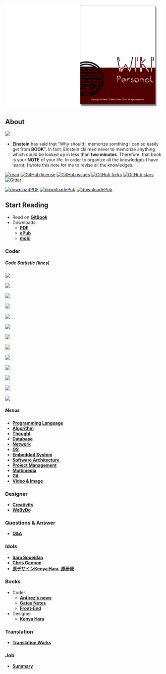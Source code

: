 <a href="https://www.gitbook.com/read/book/aleen42/personalwiki" target="_blank"><img src="./cover_read.png"></a>

## About

<img src="./photo.png">

  - **Einstein** has said that "Why should I memorize somthing I can so easily get from **BOOK**". In fact, Einstein claimed never to memorize anything which could be looked up in less than **two minutes**. Therefore, that book is your **NOTE** of your life. In order to organize all the knowledges I have learnt, I wrote this note for me to revise all the knowledges.

[![read](https://img.shields.io/badge/read-gitbook-brightgreen.svg)](https://aleen42.gitbooks.io/personalwiki/content/) [![GitHub license](https://img.shields.io/badge/license-MIT-blue.svg)](https://aleen42.gitbooks.io/personalwiki/content/MIT.html) [![GitHub issues](https://img.shields.io/github/issues/aleen42/PersonalWiki.svg)](https://github.com/aleen42/PersonalWiki/issues) [![GitHub forks](https://img.shields.io/github/forks/aleen42/PersonalWiki.svg)](https://github.com/aleen42/PersonalWiki/network) [![GitHub stars](https://img.shields.io/github/stars/aleen42/PersonalWiki.svg)](https://github.com/aleen42/PersonalWiki/stargazers) [![Gitter](https://badges.gitter.im/aleen42/PersonalWiki.svg)](https://gitter.im/aleen42/PersonalWiki?utm_source=badge&utm_medium=badge&utm_campaign=pr-badge)

[![downloadPDF](https://img.shields.io/badge/download-PDF-%23a10000.svg)](https://www.gitbook.com/download/pdf/book/aleen42/personalwiki) [![downloadePub](https://img.shields.io/badge/download-ePub-%23a10000.svg)](https://www.gitbook.com/download/epub/book/aleen42/personalwiki) [![downloadePub](https://img.shields.io/badge/download-mobi-%23a10000.svg)](https://www.gitbook.com/download/mobi/book/aleen42/personalwiki) 

## Start Reading

- Read on [**GitBook**](https://www.gitbook.com/read/book/aleen42/personalwiki)
- Downloads:
    - [**PDF**](https://www.gitbook.com/download/pdf/book/aleen42/personalwiki)
    - [**ePub**](https://www.gitbook.com/download/epub/book/aleen42/personalwiki)
    - [**mobi**](https://www.gitbook.com/download/mobi/book/aleen42/personalwiki)

### Coder

##### Code Statistic (lines)

![](https://img.shields.io/badge/%20%20%20%20%20%20%20%20%20%20%20%20%20%20%20HTML-%20%20%20%201,589,401-023541.svg)

![](https://img.shields.io/badge/%20%20%20%20%20%20%20%20%20%20%20%20%20%20%20Java-%20%20%20%20976,464-023541.svg)

![](https://img.shields.io/badge/%20%20%20%20%20%20%20%20%20%20%20%20%20%20%20%20%20C%23-%20%20%20%20655,067-017277.svg)

![](https://img.shields.io/badge/%20%20%20%20%20%20%20%20%20%20%20%20%20%20%20%20%20%20%20C-%20%20%20%20449,812-017277.svg)

![](https://img.shields.io/badge/%20%20%20%20%20%20%20Visual%20Basic-%20%20%20%20279,412-017277.svg)

![](https://img.shields.io/badge/%20%20%20%20%20%20%20%20%20JavaScript-%20%20%20%20210,906-023541.svg)

![](https://img.shields.io/badge/%20%20%20%20%20%20%20%20%20PostScript-%20%20%20%20145,347-057791.svg)

![](https://img.shields.io/badge/%20%20%20%20%20%20%20%20%20%20%20%20%20%20%20%20%20CSS-%20%20%20%20113,363-076c70.svg)

![](https://img.shields.io/badge/%20%20%20%20%20%20%20%20%20%20%20%20%20%20%20%20%20PHP-%20%20%20%2082,556-00595e.svg)

![](https://img.shields.io/badge/%20%20%20%20%20%20%20%20%20%20%20%20%20%20%20%20%20C%2B%2B-%20%20%20%2056,122-05575b.svg)

![](https://img.shields.io/badge/%20%20%20%20%20%20%20%20%20%20%20%20%20%20%20Shell-%20%20%20%208,351-00595e.svg)

![](https://img.shields.io/badge/%20%20%20%20%20%20%20%20%20ApacheConf-%20%20%20%20412-1d8489.svg)

![](https://img.shields.io/badge/%20%20%20%20%20%20%20%20%20%20%20Makefile-%20%20%20%20234-003d40.svg)


##### Menus

* [**Programming Language**](./Programming/ProgrammingMenu.md)
* [**Algorithm**](./Algorithmn/AlgorithmnMenu.md)
* [**Thought**](./Thought/ThoughtMenu.md)
* [**Database**](./Database/Database.md)
* [**Network**](./Network/Network.md)
* [**OS**](./OS/OS.md)
* [**Embedded System**](./Embedded_System/Embedded_System.md)
* [**Software Architecture**](./Architecture/Architecture.md)
* [**Project Management**](./projectManagement/projectManagement.md)
* [**Multimedia**](./Multimedia/Multimedia.md)
* [**Git**](./git/git.md)
* [**Video & Image**](./vi/vi.md)

### Designer
* [**Creativity**](./Creativity/Creativity.md)
* [**WeByDo**](http://www.webydo.com/)

### Questions & Answer

* [**Q&A**](./qa/qa.md)

### Idols
* [**Sara Soueidan**](http://sarasoueidan.com/)
* [**Chris Gannon**](http://blog.gannon.tv/)
* [**原デザインKenya Hara**, **原研哉**](http://www.ndc.co.jp/hara/en/)

### Books
- Coder
    - [**Antirez's news**](./antirez/antirez.md)
    - [**Gates Notes**](http://www.gatesnotes.com/books)
 	- [**Front-End**](./frontend/frontend.md)
- Designer
    - [**Kenya Hara**](./kenyahara/kenyahara.md)

### Translation
- [**Translation Works**](./translation/translation.md)

### Job
- [**Summary**](./summary/summary.md)

